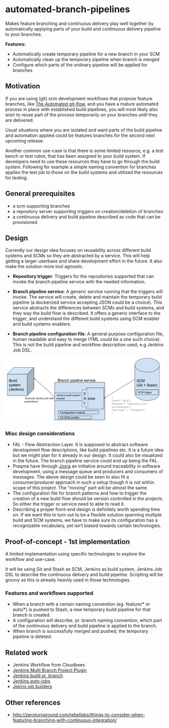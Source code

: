 # automated-branch-pipelines
Makes feature branching and continuous delivery play well together by automatically applying parts of your build and continuous delivery pipeline to your branches.

__Features:__
* Automatically create temporary pipeline for a new branch in your SCM
* Automatically clean up the temporary pipeline when branch is merged
* Configure which parts of the ordinary pipeline will be applied for branches

## Motivation
If you are using (git) scm development workflows that propose feature branches, like [The Automated git-flow](http://www.josra.org/blog/An-automated-git-branching-strategy.html),  and you have a mature automated process in place with established build pipelines, you will most likely also wish to reuse part of the process temporarily on your branches until they are delivered.

Usual situations where you are isolated and want parts of the build pipeline and automation applied could be features branches for the second next upcoming release.

Another common use-case is that there is some limited resource, e.g. a test bench or test robot, that has been assigned to your build system. If developers need to use these resources they have to go through the build system. Following for example a simple naming convention for branches applies the test job to those on the build systems and utilized the resources for testing.

## General prerequisites
* a scm supporting branches
* a repository server supporting triggers on creation/deletion of branches
* a continuous delivery and build pipeline described as code that can be provisioned

## Design
Currently our design idea focuses on reusability across different build systems and SCMs so they are abstracted by a service. This will help getting a larger userbase and share development effort in the future. It also make the solution more tool agnostic.

* __Repository trigger__: Triggers for the repositories supported that can invoke the branch pipeline service with the needed information.

* __Branch pipeline service__: A generic service running that the triggers will invoke. The service will create, delete and maintain the temporary build pipeline (a dockerized service accepting JSON could be a choice). This service abstracts the differences between SCMs and build systems, and they way the build flow is described. It offers a generic interface to the trigger, and understand the different build systems using SCM enabler and build systems enablers.

* __Branch pipeline configuration file__: A general purpose configuration file, human readable and easy to merge (YML could be a one such choice). This is not the build pipeline and workflow description used, e.g Jenkins Job DSL.

![Overview of initial design idea](/docs/images/automated-branch-pipeline-simple-design-idea.png)

### Misc design considerations
* FAL - Flow Abstraction Layer. It is supposed to abstract software development flow descriptions, like build pipelines etc. It is a future idea but we might plan for it already in our design. It could also be visualized in the future. The branch pipeline service could end up being the FAL.
* Praqma have through [Josra](http://www.josra.org) an initiative around traceability in software development, using a message queue and producers and consumers of messages. The above design could be seen to also fit a consumer/producer approach in such a setup though it is not within scope of this project. The “moving” part will be almost the same.
* The configuration file for branch patterns and how to trigger the creation of a new build flow should be version controlled in the projects. So either the trigger or service need to able to read it. 
* Describing a proper front-end design is definitely worth spending time on. If we want this to turn out to be a flexible solution spanning multiple build and SCM systems, we have to make sure its configuration has a recognizable vocabulary, yet isn’t biased towards certain technologies.

## Proof-of-concept - 1st implementation
A limited implementation using specific technologies to explore the workflow and use-case.

It will be using Git and Stash as SCM, Jenkins as build system, Jenkins Job DSL to describe the continuous delivery and build pipeline. Scripting will be groovy as this is already heavily used in those technologies.


### Features and workflows supported
* When a branch with a certain naming convention (eg. feature/* or auto/*) is pushed to Stash, a new temporary build pipeline for that branch is created.
* A configuration will describe, pr. branch naming convention, which part of the continuous delivery and build pipeline is applied to the branch.
* When branch is successfully merged and pushed, the temporary pipeline is deleted.

## Related work
* Jenkins Workflow from Cloudbees
* [Jenkins Multi Branch Project Plugin](https://wiki.jenkins-ci.org/display/JENKINS/Multi-Branch+Project+Plugin)
* [Jenkins build pr. branch](http://entagen.github.io/jenkins-build-per-branch/)
* [Jenkins auto-jobs](https://github.com/gvalkov/jenkins-autojobs)
* [Jekins job builders](https://github.com/hmrc/jenkins-job-builders)

## Other references

* http://zeroturnaround.com/rebellabs/things-to-consider-when-featuring-branching-with-continuous-integration/
